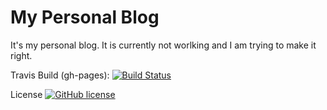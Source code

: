 # My Personal Blog
It's my personal blog. It is currently not worlking and I am trying to make it right.

Travis Build (gh-pages): [![Build Status](https://travis-ci.com/40437404/40437404.github.io.svg?branch=gh-pages)](https://travis-ci.com/40437404/40437404.github.io)

License [![GitHub license](https://img.shields.io/github/license/40437404/40437404.github.io)](https://github.com/40437404/40437404.github.io/blob/master/LICENSE)